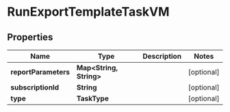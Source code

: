 

# RunExportTemplateTaskVM


## Properties

Name | Type | Description | Notes
------------ | ------------- | ------------- | -------------
**reportParameters** | **Map&lt;String, String&gt;** |  |  [optional]
**subscriptionId** | **String** |  |  [optional]
**type** | **TaskType** |  |  [optional]



